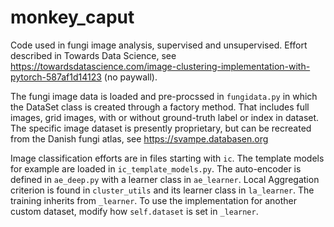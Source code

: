 # monkey_caput
Code used in fungi image analysis, supervised and unsupervised. Effort described in Towards Data Science, see https://towardsdatascience.com/image-clustering-implementation-with-pytorch-587af1d14123 (no paywall).

The fungi image data is loaded and pre-procssed in `fungidata.py` in which the DataSet class is created through a factory method. That includes full images, grid images, with or without ground-truth label or index in dataset. The specific image dataset is presently proprietary, but can be recreated from the Danish fungi atlas, see https://svampe.databasen.org

Image classification efforts are in files starting with `ic`. The template models for example are loaded in `ic_template_models.py`. The auto-encoder is defined in `ae_deep.py` with a learner class in `ae_learner`. Local Aggregation criterion is found in `cluster_utils` and its learner class in `la_learner`. The training inherits from `_learner`. To use the implementation for another custom dataset, modify how `self.dataset` is set in `_learner`.
